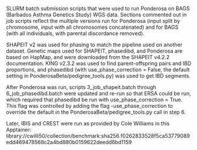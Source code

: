 SLURM batch submission scripts that were used to run Ponderosa on BAGS (Barbados
Asthma Genetics Study) WGS data. Sections commented out in job scripts reflect
the multiple versions run for Ponderosa (input split by chromosome, input with
all chromosomes concatenated) and for BAGS (with all individuals, with parental
discordance removed).

SHAPEIT v2 was used for phasing to match the pipeline used on another dataset.
Genetic maps used for SHAPEIT, phasedibd, and Ponderosa are based on HapMap, and
were downloaded from the SHAPEIT v4.2.2 documentation. KING v2.3.2 was used to
find parent-offspring pairs and IBD proportions, and phasedibd (with
use_phase_correction = False, the default setting in PonderosaBeta/pedigree_tools.py)
was used to get IBD segments.

After Ponderosa was run, scripts 3_job_shapeit.batch through 6_job_phasedibd.batch
were updated and re-run so that ERSA could be run, which required that phasedibd
be run with use_phase_correction = True. This flag was controlled by adding the
flag -use_phase_correction to override the default in the
PonderosaBeta/pedigree_tools.py call in step 6.

Later, IBIS and CREST were run as provided by Cole Williams in this Apptainer:
library://cwilli50/collection/benchmark:sha256.f0262833528f5ca53779089edd469478568c2a4bd880b0159622deedd6bd1159
